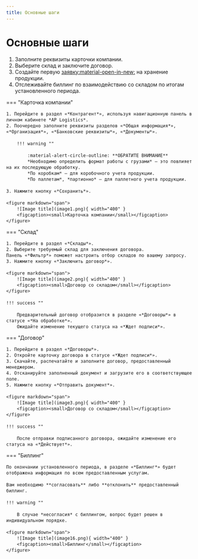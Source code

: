 ```yaml
---
title: Основные шаги
---
```


<!-- Google tag (gtag.js) -->
<script async src="https://www.googletagmanager.com/gtag/js?id=G-FYVP33C6EY"></script>
<script>
  window.dataLayer = window.dataLayer || [];
  function gtag(){dataLayer.push(arguments);}
  gtag('js', new Date());

  gtag('config', 'G-FYVP33C6EY');
</script>

<!-- Yandex.Metrika counter -->
<script type="text/javascript">
    (function(m,e,t,r,i,k,a){
        m[i]=m[i]||function(){(m[i].a=m[i].a||[]).push(arguments)};
        m[i].l=1*new Date();
        for (var j = 0; j < document.scripts.length; j++) {if (document.scripts[j].src === r) { return; }}
        k=e.createElement(t),a=e.getElementsByTagName(t)[0],k.async=1,k.src=r,a.parentNode.insertBefore(k,a)
    })(window, document,'script','https://mc.yandex.ru/metrika/tag.js', 'ym');

    ym(103210143, 'init', {webvisor:true, clickmap:true, accurateTrackBounce:true, trackLinks:true});
</script>
<noscript><div><img src="https://mc.yandex.ru/watch/103210143" style="position:absolute; left:-9999px;" alt="" /></div></noscript>
<!-- /Yandex.Metrika counter -->

# Основные шаги

1. Заполните реквизиты карточки компании.
2. Выберите склад и заключите договор.
3. Создайте первую [заявку:material-open-in-new:](warehouse-request.md) на хранение продукции.
4. Отслеживайте биллинг по взаимодействию со складом по итогам установленного периода.

=== "Карточка компании"

    1. Перейдите в раздел «*Контрагент*», используя навигационную панель в личном кабинете *AP Logistics*.
    2. Поочередно заполните реквизиты разделов «*Общая информация*», «*Организация*», «*Банковские реквизиты*», «*Документы*».

        !!! warning ""

            :material-alert-circle-outline: **ОБРАТИТЕ ВНИМАНИЕ**  
            *Необходимо определить формат работы с грузами* – это повлияет на их последующую обработку.  
            *По коробкам* – для коробочного учета продукции.  
            *По паллетам*, *партионно* – для паллетного учета продукции.

    3. Нажмите кнопку «*Сохранить*».

    <figure markdown="span">
        ![Image title](image1.png){ width="400" }
        <figcaption><small>Карточка компании</small></figcaption>
    </figure>

=== "Склад"

    1. Перейдите в раздел «*Склады*».
    2. Выберите требуемый склад для заключения договора.  
    Панель «*Фильтр*» поможет настроить отбор складов по вашему запросу.
    3. Нажмите кнопку «*Заключить договор*».

    <figure markdown="span">
        ![Image title](image2.png){ width="400" }
        <figcaption><small>Договор со складом</small></figcaption>
    </figure>

    !!! success ""

        Предварительный договор отобразится в разделе «*Договоры*» в статусе «*На обработке*».  
        Ожидайте изменение текущего статуса на «*Ждет подписи*».

=== "Договор"

    1. Перейдите в раздел «*Договоры*».
    2. Откройте карточку договора в статусе «*Ждет подписи*».
    3. Скачайте, распечатайте и заполните договор, предоставленный менеджером.
    4. Отсканируйте заполненный документ и загрузите его в соответствующее поле.
    5. Нажмите кнопку «*Отправить документ*».

    <figure markdown="span">
        ![Image title](image3.png){ width="400" }
        <figcaption><small>Договор со складом</small></figcaption>
    </figure>

    !!! success ""

        После отправки подписанного договора, ожидайте изменение его статуса на «*Действует*».

=== "Биллинг"

    По окончании установленного периода, в разделе «*Биллинг*» будет отображена информация по всем предоставленным услугам.  

    Вам необходимо **согласовать** либо **отклонить** предоставленный биллинг.

    !!! warning ""

        В случае *несогласия* c биллингом, вопрос будет решен в индивидуальном порядке. 

    <figure markdown="span">
        ![Image title](image16.png){ width="400" }
        <figcaption><small>Биллинг</small></figcaption>
    </figure>

